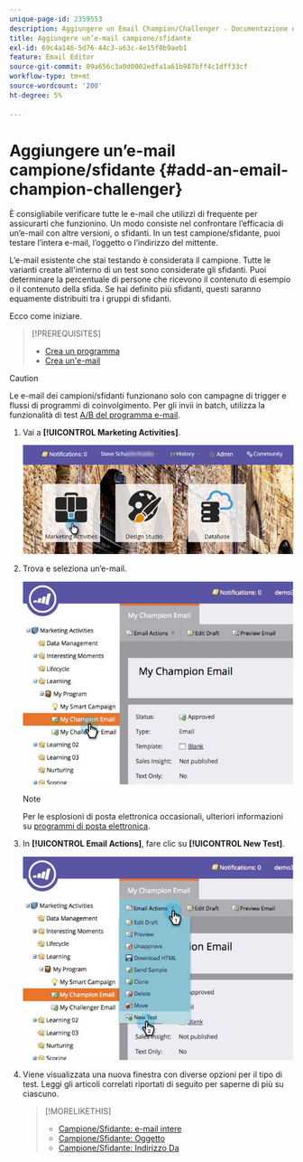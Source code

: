 ```yaml
---
unique-page-id: 2359553
description: Aggiungere un Email Champion/Challenger - Documentazione di Marketo - Documentazione del prodotto
title: Aggiungere un’e-mail campione/sfidante
exl-id: 69c4a146-5d76-44c3-a63c-4e15f8b9aeb1
feature: Email Editor
source-git-commit: 09a656c3a0d0002edfa1a61b987bff4c1dff33cf
workflow-type: tm+mt
source-wordcount: '200'
ht-degree: 5%

---
```


# Aggiungere un’e-mail campione/sfidante {#add-an-email-champion-challenger}

È consigliabile verificare tutte le e-mail che utilizzi di frequente per assicurarti che funzionino. Un modo consiste nel confrontare l’efficacia di un’e-mail con altre versioni, o sfidanti. In un test campione/sfidante, puoi testare l’intera e-mail, l’oggetto o l’indirizzo del mittente.

L’e-mail esistente che stai testando è considerata il campione. Tutte le varianti create all&#39;interno di un test sono considerate gli sfidanti. Puoi determinare la percentuale di persone che ricevono il contenuto di esempio o il contenuto della sfida. Se hai definito più sfidanti, questi saranno equamente distribuiti tra i gruppi di sfidanti.

Ecco come iniziare.

>[!PREREQUISITES]
>
>* [Crea un programma](/help/marketo/product-docs/core-marketo-concepts/programs/creating-programs/create-a-program.md)
>* [Crea un&#39;e-mail](/help/marketo/product-docs/email-marketing/general/creating-an-email/create-an-email.md)

>[!CAUTION]
>
>Le e-mail dei campioni/sfidanti funzionano solo con campagne di trigger e flussi di programmi di coinvolgimento. Per gli invii in batch, utilizza la funzionalità di test [A/B del programma e-mail](/help/marketo/product-docs/email-marketing/email-programs/email-program-actions/email-test-a-b-test/add-an-a-b-test.md).

1. Vai a **[!UICONTROL Marketing Activities]**.

   ![](assets/login-marketing-activities.png)

1. Trova e seleziona un’e-mail.

   ![](assets/champion1.jpg)

   >[!NOTE]
   >
   >Per le esplosioni di posta elettronica occasionali, ulteriori informazioni su [programmi di posta elettronica](/help/marketo/product-docs/email-marketing/email-programs/creating-an-email-program/create-an-email-program.md).

1. In **[!UICONTROL Email Actions]**, fare clic su **[!UICONTROL New Test]**.

   ![](assets/chmapion2.jpg)

1. Viene visualizzata una nuova finestra con diverse opzioni per il tipo di test. Leggi gli articoli correlati riportati di seguito per saperne di più su ciascuno.

   >[!MORELIKETHIS]
   >
   >* [Campione/Sfidante: e-mail intere](/help/marketo/product-docs/email-marketing/general/functions-in-the-editor/email-tests-champion-challenger/champion-challenger-whole-emails.md)
   >* [Campione/Sfidante: Oggetto](/help/marketo/product-docs/email-marketing/general/functions-in-the-editor/email-tests-champion-challenger/champion-challenger-subject-line.md)
   >* [Campione/Sfidante: Indirizzo Da](/help/marketo/product-docs/email-marketing/general/functions-in-the-editor/email-tests-champion-challenger/champion-challenger-from-address.md)
